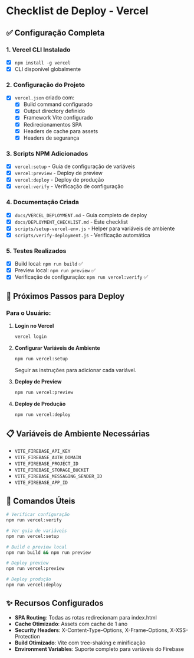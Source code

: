 # Checklist de Deploy - Vercel

## ✅ Configuração Completa

### 1. Vercel CLI Instalado
- [x] `npm install -g vercel`
- [x] CLI disponível globalmente

### 2. Configuração do Projeto
- [x] `vercel.json` criado com:
  - [x] Build command configurado
  - [x] Output directory definido
  - [x] Framework Vite configurado
  - [x] Redirecionamentos SPA
  - [x] Headers de cache para assets
  - [x] Headers de segurança

### 3. Scripts NPM Adicionados
- [x] `vercel:setup` - Guia de configuração de variáveis
- [x] `vercel:preview` - Deploy de preview
- [x] `vercel:deploy` - Deploy de produção
- [x] `vercel:verify` - Verificação de configuração

### 4. Documentação Criada
- [x] `docs/VERCEL_DEPLOYMENT.md` - Guia completo de deploy
- [x] `docs/DEPLOYMENT_CHECKLIST.md` - Este checklist
- [x] `scripts/setup-vercel-env.js` - Helper para variáveis de ambiente
- [x] `scripts/verify-deployment.js` - Verificação automática

### 5. Testes Realizados
- [x] Build local: `npm run build` ✅
- [x] Preview local: `npm run preview` ✅
- [x] Verificação de configuração: `npm run vercel:verify` ✅

## 🚀 Próximos Passos para Deploy

### Para o Usuário:

1. **Login no Vercel**
   ```bash
   vercel login
   ```

2. **Configurar Variáveis de Ambiente**
   ```bash
   npm run vercel:setup
   ```
   Seguir as instruções para adicionar cada variável.

3. **Deploy de Preview**
   ```bash
   npm run vercel:preview
   ```

4. **Deploy de Produção**
   ```bash
   npm run vercel:deploy
   ```

## 📋 Variáveis de Ambiente Necessárias

- `VITE_FIREBASE_API_KEY`
- `VITE_FIREBASE_AUTH_DOMAIN`
- `VITE_FIREBASE_PROJECT_ID`
- `VITE_FIREBASE_STORAGE_BUCKET`
- `VITE_FIREBASE_MESSAGING_SENDER_ID`
- `VITE_FIREBASE_APP_ID`

## 🔧 Comandos Úteis

```bash
# Verificar configuração
npm run vercel:verify

# Ver guia de variáveis
npm run vercel:setup

# Build e preview local
npm run build && npm run preview

# Deploy preview
npm run vercel:preview

# Deploy produção
npm run vercel:deploy
```

## ✨ Recursos Configurados

- **SPA Routing**: Todas as rotas redirecionam para index.html
- **Cache Otimizado**: Assets com cache de 1 ano
- **Security Headers**: X-Content-Type-Options, X-Frame-Options, X-XSS-Protection
- **Build Otimizado**: Vite com tree-shaking e minificação
- **Environment Variables**: Suporte completo para variáveis do Firebase